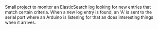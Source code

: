 Small project to monitor an ElasticSearch log looking for new entries that match certain criteria. When a new log entry is found, an 'A' is sent to the serial port where an Arduino is listening for that an does interesting things when it arrives.

